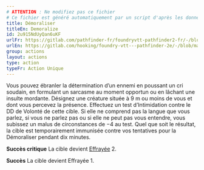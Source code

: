 ```yaml
---
# ATTENTION : Ne modifiez pas ce fichier
# Ce fichier est généré automatiquement par un script d'après les données du module Foundry VTT officiel et de sa traduction
title: Démoraliser
titleEn: Demoralize
id: 2u915NdUyQan6uKF
urlFr: https://gitlab.com/pathfinder-fr/foundryvtt-pathfinder2-fr/-/blob/master/data/actions/2u915NdUyQan6uKF.htm
urlEn: https://gitlab.com/hooking/foundry-vtt---pathfinder-2e/-/blob/master/packs/data/actions.db/demoralize.json
group: actions
layout: actions
type: action
typeFr: Action Unique
---
```

Vous pouvez ébranler la détermination d’un ennemi en poussant un cri soudain, en formulant un sarcasme au moment opportun ou en lâchant une insulte mordante. Désignez une créature située à 9 m ou moins de vous et dont vous percevez la présence. Effectuez un test d’<span data-pf2-action="demoralize" data-pf2-glyph="A">Intimidation contre le DD de Volonté de cette cible. Si elle ne comprend pas la langue que vous parlez, si vous ne parlez pas ou si elle ne peut pas vous entendre, vous subissez un malus de circonstances de −4 au test. Quel que soit le résultat, la cible est temporairement immunisée contre vos tentatives pour la Démoraliser pendant dix minutes.

**Succès critique** La cible devient [Effrayée](../etats/effrayé.md) 2.

**Succès** La cible devient Effrayée 1.
